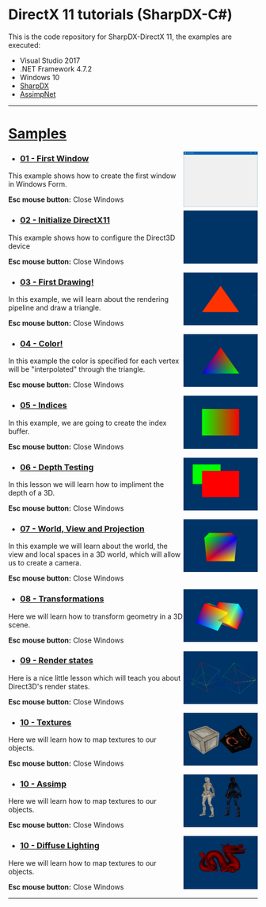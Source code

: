 # DirectX 11 tutorials (SharpDX-C#)

This is the code repository for SharpDX-DirectX 11, the examples are executed:

- Visual Studio 2017
- .NET Framework 4.7.2
- Windows 10
- [SharpDX](http://sharpdx.org/)
- [AssimpNet](https://bitbucket.org/Starnick/assimpnet)

<hr>

# [Samples](https://github.com/IZNITE/DirectX-11-tutorials-SharpDX/tree/master/Src)

<img src="/IMG/IMG01.PNG" width="150px" align="right">

* ### [01 - First Window](https://github.com/IZNITE/DirectX-11-tutorials-SharpDX/tree/master/Src/%5B01%5D%20First%20Window)

This example shows how to create the first window in Windows Form.<br>

<b>Esc mouse button:</b> Close Windows

<img src="/IMG/IMG02.PNG" width="150px" align="right">

* ### [02 - Initialize DirectX11](https://github.com/IZNITE/DirectX-11-tutorials-SharpDX/tree/master/Src/%5B02%5D%20Initialize%20Direct3D%2011)

This example shows how to configure the Direct3D device<br>

<b>Esc mouse button:</b> Close Windows

<img src="/IMG/IMG03.PNG" width="150px" align="right">

* ### [03 - First Drawing!](https://github.com/IZNITE/DirectX-11-tutorials-SharpDX/tree/master/Src/%5B03%5D%20First%20Drawing!)

In this example, we will learn about the rendering pipeline and draw a triangle.<br>

<b>Esc mouse button:</b> Close Windows

<img src="/IMG/IMG04.PNG" width="150px" align="right">

* ### [04 - Color!](https://github.com/IZNITE/DirectX-11-tutorials-SharpDX/tree/master/Src/%5B04%5D%20Color!)

In this example the color is specified for each vertex will be "interpolated" through the triangle.<br>

<b>Esc mouse button:</b> Close Windows

<img src="/IMG/IMG05.PNG" width="150px" align="right">

* ### [05 - Indices](https://github.com/IZNITE/DirectX-11-tutorials-SharpDX/tree/master/Src/%5B05%5D%20Indices)

In this example, we are going to create the index buffer.<br>

<b>Esc mouse button:</b> Close Windows

<img src="/IMG/IMG06.PNG" width="150px" align="right">

* ### [06 - Depth Testing](https://github.com/IZNITE/DirectX-11-tutorials-SharpDX/tree/master/Src/%5B06%5D%20Depth%20Testing)

In this lesson we will learn how to impliment the depth of a 3D.<br>

<b>Esc mouse button:</b> Close Windows

<img src="/IMG/IMG07.PNG" width="150px" align="right">

* ### [07 - World, View and Projection](https://github.com/IZNITE/DirectX-11-tutorials-SharpDX/tree/master/Src/%5B07%5D%20World%2C%20View%20and%20Projection)

In this example we will learn about the world, the view and local spaces in a 3D world, which will allow us to create a camera.<br>

<b>Esc mouse button:</b> Close Windows

<img src="/IMG/IMG08.PNG" width="150px" align="right">

* ### [08 - Transformations](https://github.com/IZNITE/DirectX-11-tutorials-SharpDX/tree/master/Src/%5B08%5D%20Transformations)

Here we will learn how to transform geometry in a 3D scene.<br>

<b>Esc mouse button:</b> Close Windows

<img src="/IMG/IMG09.PNG" width="150px" align="right">

* ### [09 - Render states](https://github.com/IZNITE/DirectX-11-tutorials-SharpDX/tree/master/Src/%5B09%5D%20Render%20states)

Here is a nice little lesson which will teach you about Direct3D's render states.<br>

<b>Esc mouse button:</b> Close Windows

<img src="/IMG/IMG10.PNG" width="150px" align="right">

* ### [10 - Textures](https://github.com/IZNITE/DirectX-11-tutorials-SharpDX/tree/master/Src/%5B10%5D%20Textures)

Here we will learn how to map textures to our objects.<br>

<b>Esc mouse button:</b> Close Windows

<img src="/IMG/IMG11.PNG" width="150px" align="right">

* ### [10 - Assimp](https://github.com/IZNITE/DirectX-11-tutorials-SharpDX/tree/master/Src/%5B10%5D%20Textures)

Here we will learn how to map textures to our objects.<br>

<b>Esc mouse button:</b> Close Windows

<img src="/IMG/IMG12.PNG" width="150px" align="right">

* ### [10 - Diffuse Lighting](https://github.com/IZNITE/DirectX-11-tutorials-SharpDX/tree/master/Src/%5B10%5D%20Textures)

Here we will learn how to map textures to our objects.<br>

<b>Esc mouse button:</b> Close Windows

<hr>
